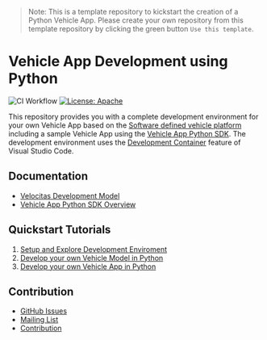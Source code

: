 > Note:
This is a template repository to kickstart the creation of a Python Vehicle App. Please create your own repository from this template repository by clicking the green button `Use this template`.

# Vehicle App Development using Python

![CI Workflow](https://github.com/eclipse-velocitas/vehicle-app-python-template/actions/workflows/ci.yml/badge.svg#branch=main)
[![License: Apache](https://img.shields.io/badge/License-Apache-yellow.svg)](http://www.apache.org/licenses/LICENSE-2.0)

This repository provides you with a complete development environment for your own Vehicle App based on the [Software defined vehicle platform](https://sdv.eclipse.org/) including a sample Vehicle App using the [Vehicle App Python SDK](https://github.com/eclipse-velocitas/vehicle-app-python-sdk). The development environment uses the [Development Container](https://code.visualstudio.com/docs/remote/create-dev-container#:~:text=%20Create%20a%20development%20container%20%201%20Path,additional%20software%20in%20your%20dev%20container.%20More%20) feature of Visual Studio Code.

## Documentation
* [Velocitas Development Model](https://symmetrical-waddle-dc3368d3.pages.github.io/docs/concepts/development-model/)
* [Vehicle App Python SDK Overview](https://symmetrical-waddle-dc3368d3.pages.github.io/docs/python-sdk/python_vehicle_app_sdk_overview/)

## Quickstart Tutorials
1. [Setup and Explore Development Enviroment](https://symmetrical-waddle-dc3368d3.pages.github.io/docs/getting-started/quickstart/)
1. [Develop your own Vehicle Model in Python](https://symmetrical-waddle-dc3368d3.pages.github.io/docs/getting-started/tutorials/tutorial_how_to_create_a_vehicle_model/)
1. [Develop your own Vehicle App in Python](https://symmetrical-waddle-dc3368d3.pages.github.io/docs/getting-started/tutorials/tutorial_how_to_create_a_vehicle_app/)

## Contribution
- [GitHub Issues]()
- [Mailing List]()
- [Contribution](https://symmetrical-waddle-dc3368d3.pages.github.io/docs/contributing/contribution/)
